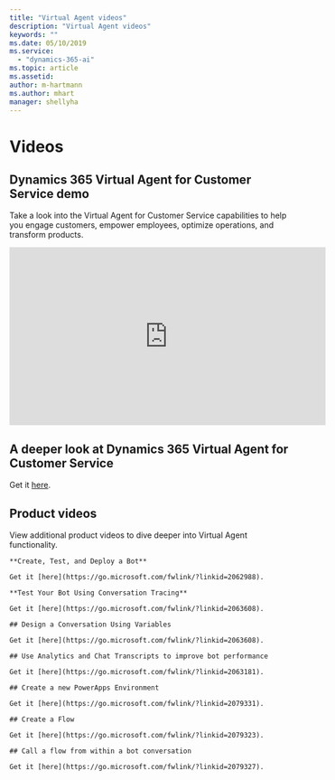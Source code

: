 ```yaml
---
title: "Virtual Agent videos"
description: "Virtual Agent videos"
keywords: ""
ms.date: 05/10/2019
ms.service:
  - "dynamics-365-ai"
ms.topic: article
ms.assetid: 
author: m-hartmann
ms.author: mhart
manager: shellyha
---
```


# Videos 

## Dynamics 365 Virtual Agent for Customer Service demo

Take a look into the Virtual Agent for Customer Service capabilities to help you engage customers, empower employees, optimize operations, and transform products. 

<iframe width="560" height="315" src="https://www.youtube.com/embed/Pk-AVqQPUg8" frameborder="0" allow="accelerometer; autoplay; encrypted-media; gyroscope; picture-in-picture" allowfullscreen></iframe>

## A deeper look at Dynamics 365 Virtual Agent for Customer Service

Get it [here](https://microsoft.sharepoint.com/teams/CCIBotDesignerTeam/Shared%20Documents/General/Demo%20Assets/Airlift_2019-04/CCIVirtualAgentDeepDive_2019-04.mp4).

## Product videos

View additional product videos to dive deeper into Virtual Agent functionality. 

    **Create, Test, and Deploy a Bot**

    Get it [here](https://go.microsoft.com/fwlink/?linkid=2062988).

    **Test Your Bot Using Conversation Tracing**

    Get it [here](https://go.microsoft.com/fwlink/?linkid=2063608).

    ## Design a Conversation Using Variables

    Get it [here](https://go.microsoft.com/fwlink/?linkid=2063608).

    ## Use Analytics and Chat Transcripts to improve bot performance

    Get it [here](https://go.microsoft.com/fwlink/?linkid=2063181).

    ## Create a new PowerApps Environment

    Get it [here](https://go.microsoft.com/fwlink/?linkid=2079331).

    ## Create a Flow

    Get it [here](https://go.microsoft.com/fwlink/?linkid=2079323).

    ## Call a flow from within a bot conversation

    Get it [here](https://go.microsoft.com/fwlink/?linkid=2079327).

